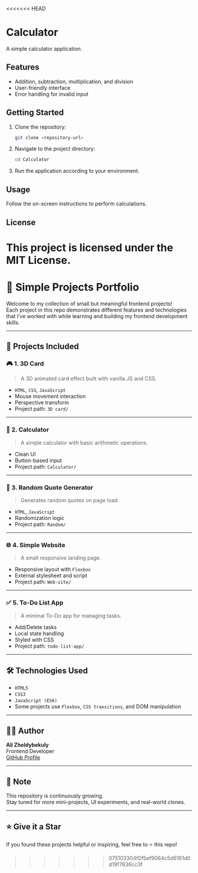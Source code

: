 <<<<<<< HEAD
# Calculator

A simple calculator application.

## Features

- Addition, subtraction, multiplication, and division
- User-friendly interface
- Error handling for invalid input

## Getting Started

1. Clone the repository:
   ```sh
   git clone <repository-url>
   ```
2. Navigate to the project directory:
   ```sh
   cd Calculator
   ```
3. Run the application according to your environment.

## Usage

Follow the on-screen instructions to perform calculations.

## License

This project is licensed under the MIT License.
=======
# 🚀 Simple Projects Portfolio

Welcome to my collection of small but meaningful frontend projects!  
Each project in this repo demonstrates different features and technologies that I’ve worked with while learning and building my frontend development skills.

---

## 📁 Projects Included

### 🎮 1. 3D Card
> A 3D animated card effect built with vanilla JS and CSS.

- `HTML`, `CSS`, `JavaScript`
- Mouse movement interaction
- Perspective transform
- Project path: `3D card/`

---

### 🧮 2. Calculator
> A simple calculator with basic arithmetic operations.

- Clean UI
- Button-based input
- Project path: `Calculator/`

---

### 🔄 3. Random Quote Generator
> Generates random quotes on page load.

- `HTML`, `JavaScript`
- Randomization logic
- Project path: `Random/`

---

### 🌐 4. Simple Website
> A small responsive landing page.

- Responsive layout with `Flexbox`
- External stylesheet and script
- Project path: `Web-site/`

---

### ✅ 5. To-Do List App
> A minimal To-Do app for managing tasks.

- Add/Delete tasks
- Local state handling
- Styled with CSS
- Project path: `todo-list-app/`

---

## 🛠️ Technologies Used

- `HTML5`
- `CSS3`
- `JavaScript (ES6)`
- Some projects use `Flexbox`, `CSS transitions`, and DOM manipulation

---

## 🧑‍💻 Author

**Ali Zholdybekuly**  
Frontend Developer  
[GitHub Profile](https://github.com/Alizhoooo)

---

## 📌 Note

This repository is continuously growing.  
Stay tuned for more mini-projects, UI experiments, and real-world clones.

---

## ⭐️ Give it a Star

If you found these projects helpful or inspiring, feel free to ⭐️ this repo!
>>>>>>> 075103304f0f5ef9064c5d6161d0d19f7636cc3f
